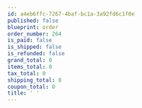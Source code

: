 ```yaml
---
id: a4eb6ffc-7267-4baf-bc1a-3a92fd6c1f0e
published: false
blueprint: order
order_number: 264
is_paid: false
is_shipped: false
is_refunded: false
grand_total: 0
items_total: 0
tax_total: 0
shipping_total: 0
coupon_total: 0
title: ' '
---
```

